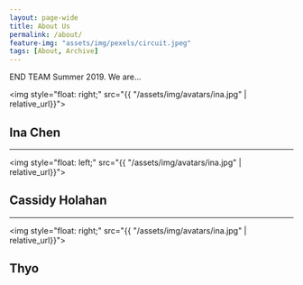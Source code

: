 ```yaml
---
layout: page-wide
title: About Us
permalink: /about/
feature-img: "assets/img/pexels/circuit.jpeg"
tags: [About, Archive]
---
```


END TEAM Summer 2019. We are...

<img style="float: right;" src="{{ "/assets/img/avatars/ina.jpg" | relative_url}}">

<h2>Ina Chen</h2>

---

<img style="float: left;" src="{{ "/assets/img/avatars/ina.jpg" | relative_url}}">

<h2>Cassidy Holahan</h2>

---

<img style="float: right;" src="{{ "/assets/img/avatars/ina.jpg" | relative_url}}">

<h2>Thyo</h2>






